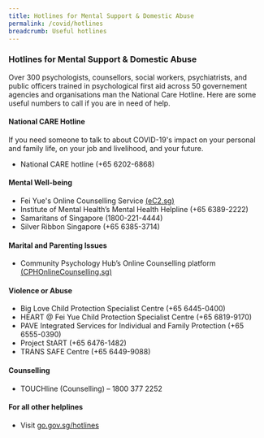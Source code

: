 ```yaml
---
title: Hotlines for Mental Support & Domestic Abuse
permalink: /covid/hotlines
breadcrumb: Useful hotlines
---
```


### **Hotlines for Mental Support & Domestic Abuse**

Over 300 psychologists, counsellors, social workers, psychiatrists, and public officers trained in psychological first aid across 50 governement agencies and organisations man the National Care Hotline. Here are some useful numbers to call if you are in need of help. 

#### National CARE Hotline

If you need someone to talk to about COVID-19's impact on your personal and family life, on your job and livelihood, and your future. 

  - National CARE hotline (+65 6202-6868)

#### Mental Well-being

  - Fei Yue's Online Counselling Service [(eC2.sg)](https://ec2.sg/)
  - Institute of Mental Health’s Mental Health Helpline (+65 6389-2222)
  - Samaritans of Singapore (1800-221-4444)
  - Silver Ribbon Singapore (+65 6385-3714)
  
#### Marital and Parenting Issues

  - Community Psychology Hub’s Online Counselling platform [(CPHOnlineCounselling.sg)](https://www.cphonlinecounselling.sg/hc/en-us)
  
#### Violence or Abuse

  - Big Love Child Protection Specialist Centre (+65 6445-0400)
  - HEART @ Fei Yue Child Protection Specialist Centre (+65 6819-9170)
  - PAVE Integrated Services for Individual and Family Protection (+65 6555-0390)
  - Project StART (+65 6476-1482)
  - TRANS SAFE Centre (+65 6449-9088)

#### Counselling
  - TOUCHline (Counselling) – 1800 377 2252

#### For all other helplines
  - Visit [go.gov.sg/hotlines](go.gov.sg/hotlines)
